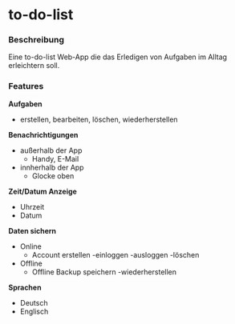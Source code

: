 # to-do-list

### Beschreibung
Eine to-do-list Web-App die das Erledigen von Aufgaben im Alltag erleichtern soll.

### Features
**Aufgaben**
- erstellen, bearbeiten, löschen, wiederherstellen

**Benachrichtigungen**
- außerhalb der App
  - Handy, E-Mail
- innherhalb der App
  - Glocke oben

**Zeit/Datum Anzeige**
- Uhrzeit
- Datum

**Daten sichern**
- Online
  - Account erstellen -einloggen -ausloggen -löschen 
- Offline
  - Offline Backup speichern -wiederherstellen

**Sprachen**
- Deutsch
- Englisch

